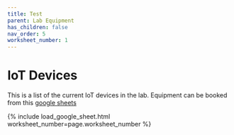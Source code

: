 ```yaml
---
title: Test
parent: Lab Equipment
has_children: false
nav_order: 5
worksheet_number: 1
---
```


# IoT Devices

This is a list of the current IoT devices in the lab. Equipment can be booked from this [google sheets](https://docs.google.com/spreadsheets/d/1-ZTCEB_XrMIM65hqTaB8nF_TRgeGFnLu9Ngcj0Y8E8A/edit?usp=sharing)

{% include load_google_sheet.html worksheet_number=page.worksheet_number %}
